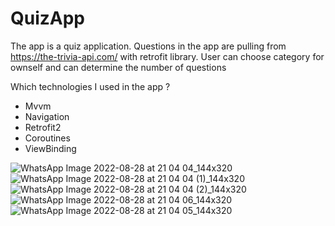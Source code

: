 # QuizApp
The app is a quiz application. Questions in the app  are pulling from https://the-trivia-api.com/ with retrofit library. User can choose category for ownself and can determine the number of questions 

Which technologies I used in the app ? 
- Mvvm 
- Navigation
- Retrofit2
- Coroutines
- ViewBinding

![WhatsApp Image 2022-08-28 at 21 04 04_144x320](https://user-images.githubusercontent.com/57020362/187088452-8987a089-f4a6-48ca-9566-f3302f5b15af.jpg)
![WhatsApp Image 2022-08-28 at 21 04 04 (1)_144x320](https://user-images.githubusercontent.com/57020362/187088449-fe557126-1d6a-44f4-bb87-b7e27197769d.jpg)
![WhatsApp Image 2022-08-28 at 21 04 04 (2)_144x320](https://user-images.githubusercontent.com/57020362/187088451-4387730d-04b7-486c-90b5-d4a71367a80e.jpg)
![WhatsApp Image 2022-08-28 at 21 04 06_144x320](https://user-images.githubusercontent.com/57020362/187088391-d7087786-3c60-4794-b4c4-f568e1debf54.jpg)
![WhatsApp Image 2022-08-28 at 21 04 05_144x320](https://user-images.githubusercontent.com/57020362/187088448-5c57ee59-d3d1-4a61-914c-c5290ed02da4.jpg)


